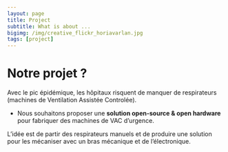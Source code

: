```yaml
---
layout: page
title: Project
subtitle: What is about ...
bigimg: /img/creative_flickr_horiavarlan.jpg
tags: [project]
---
```


# Notre projet ?

Avec le pic épidémique, les hôpitaux risquent de manquer de respirateurs (machines de Ventilation Assistée Controlée).

* Nous souhaitons proposer une **solution open-source & open hardware** pour fabriquer des machines de VAC d’urgence.

L’idée est de partir des respirateurs manuels et de produire une solution pour les mécaniser avec un bras mécanique et de l’électronique.

